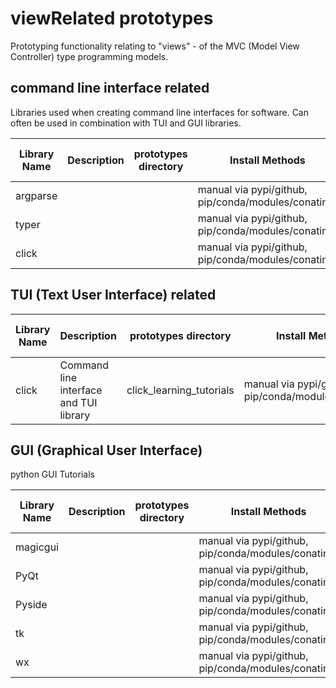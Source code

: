 # viewRelated prototypes

Prototyping functionality relating to "views" - of the MVC (Model View Controller) type programming models.

## command line interface related

Libraries used when creating command line interfaces for software.  Can often be used in combination with TUI and GUI libraries.

Library Name | Description | prototypes directory | Install Methods | upstream Github Repo | Documentation/tutorials
 --- | --- | --- | --- | --- | ---
argparse | | | manual via pypi/github, pip/conda/modules/conatiner | | 
typer | | | manual via pypi/github, pip/conda/modules/conatiner | | 
click | | | manual via pypi/github, pip/conda/modules/conatiner | | 


## TUI (Text User Interface) related


Library Name | Description | prototypes directory | Install Methods | upstream Github Repo | Documentation/tutorials
 --- | --- | --- | --- | --- | --- 
click | Command line interface and TUI library | click_learning_tutorials | manual via pypi/github, pip/conda/modules/conatiner | | 


## GUI (Graphical User Interface)

python GUI Tutorials


Library Name | Description | prototypes directory | Install Methods | upstream Github Repo | Documentation/tutorials
 --- | --- | --- | --- | --- | --- 
magicgui | | | manual via pypi/github, pip/conda/modules/conatiner | | 
PyQt | | | manual via pypi/github, pip/conda/modules/conatiner | | 
Pyside | | | manual via pypi/github, pip/conda/modules/conatiner | | 
tk | | | manual via pypi/github, pip/conda/modules/conatiner | | 
wx | | | manual via pypi/github, pip/conda/modules/conatiner | | 

